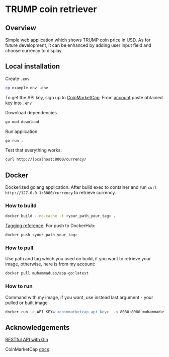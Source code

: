 # TRUMP coin retriever

## Overview

Simple web application which shows TRUMP coin price in USD. As for future development, it can be enhanced by adding user input field and choose currency to display.

## Local installation

Create `.env`:

```bash
cp example.env .env
```

To get the API key, sign up to [CoinMarketCap](https://pro.coinmarketcap.com/signup). From [account](https://pro.coinmarketcap.com/account) paste obtained key into `.env`

Download dependencies

```bash
go mod download
```

Run application

```bash
go run .
```

Test that everything works:

```bash
curl http://localhost:8000/currency/
```

## Docker

Dockerized golang application. After build exec to container and run `curl http://127.0.0.1:8000/currency` to retrieve currency.

### How to build

```bash
docker build --no-cache -t <your_path_your_tag> .
```

[Tagging reference](https://docs.docker.com/get-started/docker-concepts/building-images/build-tag-and-publish-an-image/#tagging-images). For push to DockerHub:

```bash
docker push <your_path_your_tag>
```

### How to pull

Use path and tag which you used on build, if you want to retrieve your image, otherwise, here is from my account:

```bash
docker pull muhammaduss/app-go:latest
```

### How to run

Command with my image, if you want, use instead last argument - your pulled or built image

```bash
docker run -e API_KEY='<coinmarketcap_api_key>' -p 8080:8080 muhammaduss/app-go
```

## Acknowledgements

[RESTful API with Gin](https://go.dev/doc/tutorial/web-service-gin)

CoinMarketCap [docs](https://coinmarketcap.com/api/documentation/v1/)
